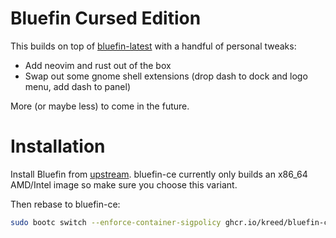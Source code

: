 # Bluefin Cursed Edition

This builds on top of [bluefin-latest](https://github.com/ublue-os/bluefin) with a handful of personal tweaks:

- Add neovim and rust out of the box
- Swap out some gnome shell extensions (drop dash to dock and logo menu, add dash to panel)

More (or maybe less) to come in the future.

# Installation

Install Bluefin from [upstream](https://projectbluefin.io/). bluefin-ce currently only builds an x86_64 AMD/Intel image so make sure you choose this variant.

Then rebase to bluefin-ce:
```bash
sudo bootc switch --enforce-container-sigpolicy ghcr.io/kreed/bluefin-ce:latest
```
